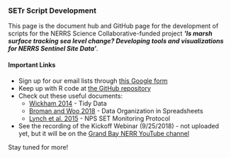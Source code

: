 ### SETr Script Development  

This page is the document hub and GitHub page for the development of scripts for the NERRS Science Collaborative-funded project *__'Is marsh surface tracking sea level change? Developing tools and visualizations for NERRS Sentinel Site Data'__*. 

#### Important Links  

+  Sign up for our email lists through [this Google form](https://goo.gl/forms/CLWmBm2cexEhEhZt1)  
+  Keep up with R code at [the GitHub repository](https://swmpkim.github.io/SETr_script_development/)  
+  Check out these useful documents:  
    +  [Wickham 2014](https://www.jstatsoft.org/article/view/v059i10) - Tidy Data  
    +  [Broman and Woo 2018](https://www.tandfonline.com/doi/abs/10.1080/00031305.2017.1375989) - Data Organization in Spreadsheets  
    +  [Lynch et al. 2015](https://irma.nps.gov/DataStore/Reference/Profile/2225005) - NPS SET Monitoring Protocol  
+  See the recording of the Kickoff Webinar (9/25/2018) - not uploaded yet, but it will be on the [Grand Bay NERR YouTube channel](https://www.youtube.com/channel/UCD3m5hKRgMOWeNEe3ootrqA)




Stay tuned for more!